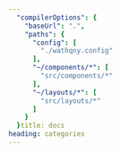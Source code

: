 ```yaml
---
  "compilerOptions": {
    "baseUrl": ".",
    "paths": {
      "config": [
        "./wathqny.config"
      ],
      "~/components/*": [
        "src/components/*"
      ],
      "~/layouts/*": [
        "src/layouts/*"
      ]
    }
  }title: docs
heading: categories
---
```

